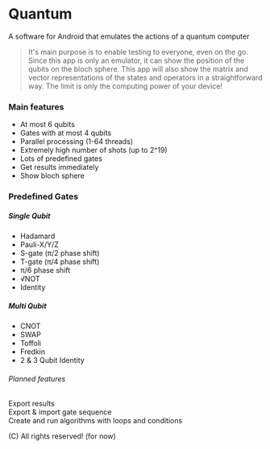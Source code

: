 # Quantum
A software for Android that emulates the actions of a quantum computer

> It's main purpose is to enable testing to everyone, even on the go. 
> Since this app is only an emulator, it can show the position of the qubits on the bloch sphere.
> This app will also show the matrix and vector representations of the states and operators in a straightforward way.
> The limit is only the computing power of your device!

### Main features

- At most 6 qubits
- Gates with at most 4 qubits
- Parallel processing (1-64 threads)
- Extremely high number of shots (up to 2^19)
- Lots of predefined gates
- Get results immediately
- Show bloch sphere

### Predefined Gates
##### Single Qubit
- Hadamard
- Pauli-X/Y/Z
- S-gate (π/2 phase shift)
- T-gate (π/4 phase shift)
- π/6 phase shift
- √NOT
- Identity

##### Multi Qubit
- CNOT
- SWAP
- Toffoli
- Fredkin
- 2 & 3 Qubit Identity

###### Planned features
Export results\
Export & import gate sequence\
Create and run algorithms with loops and conditions

(C) All rights reserved! (for now)
